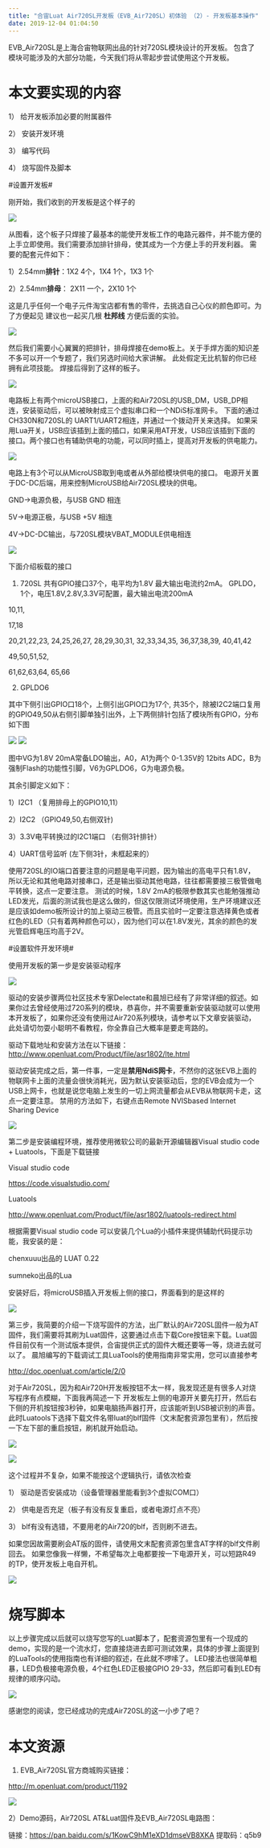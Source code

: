 ```yaml
---
title: "合宙Luat Air720SL开发板（EVB_Air720SL）初体验 （2）- 开发板基本操作"
date: 2019-12-04 01:04:50
---
```


EVB_Air720SL是上海合宙物联网出品的针对720SL模块设计的开发板。 包含了模块可能涉及的大部分功能，今天我们将从零起步尝试使用这个开发板。

# 本文要实现的内容 #

1） 给开发板添加必要的附属器件

2） 安装开发环境

3） 编写代码

4） 烧写固件及脚本


#设置开发板#

刚开始，我们收到的开发板是这个样子的

![](http://doc.openluat.com/api/static/editormd/php/../uploads/5_81472.jpg)

从图看，这个板子只焊接了最基本的能使开发板工作的电路元器件，并不能方便的上手立即使用。我们需要添加排针排母，使其成为一个方便上手的开发利器。 需要的配套元件如下：

1）2.54mm**排针**：1X2 4个，1X4 1个，1X3 1个

2）2.54mm**排母**： 2X11 一个，2X10 1个

这是几乎任何一个电子元件淘宝店都有售的零件，去挑选自己心仪的颜色即可。为了方便起见 建议也一起买几根 **杜邦线** 方便后面的实验。

![](http://doc.openluat.com/api/static/editormd/php/../uploads/5_96519.jpg)

然后我们需要小心翼翼的把排针，排母焊接在demo板上。关于手焊方面的知识差不多可以开一个专题了，我们另选时间给大家讲解。 此处假定无比机智的你已经拥有此项技能。 焊接后得到了这样的板子。

![](http://doc.openluat.com/api/static/editormd/php/../uploads/5_14828.jpg)

电路板上有两个microUSB接口，上面的和Air720SL的USB_DM，USB_DP相连，安装驱动后，可以被映射成三个虚拟串口和一个NDiS标准网卡。 下面的通过CH330N和720SL的 UART1/UART2相连，并通过一个拨动开关来选择。 如果采用Lua开关，USB应该插到上面的插口，如果采用AT开发，USB应该插到下面的接口。两个接口也有辅助供电的功能，可以同时插上，提高对开发板的供电能力。

![](http://doc.openluat.com/api/static/editormd/php/../uploads/5_44279.jpg)

电路上有3个可以从MicroUSB取到电或者从外部给模块供电的接口。 电源开关置于DC-DC后端，用来控制MicroUSB给Air720SL模块的供电。

GND->电源负极，与USB GND 相连

5V->电源正极，与USB +5V 相连

4V->DC-DC输出，与720SL模块VBAT_MODULE供电相连

![](http://doc.openluat.com/api/static/editormd/php/../uploads/5_70503.jpg)

下面介绍板载的接口

1) 720SL 共有GPIO接口37个，电平均为1.8V 最大输出电流约2mA。 GPLDO，1个，电压1.8V,2.8V,3.3V可配置，最大输出电流200mA

10,11,

17,18

20,21,22,23, 24,25,26,27, 28,29,30,31, 32,33,34,35, 36,37,38,39, 40,41,42

49,50,51,52,

61,62,63,64, 65,66

2) GPLDO6

其中下侧引出GPIO口18个，上侧引出GPIO口为17个, 共35个，除被I2C2端口复用的GPIO49,50从右侧引脚单独引出外，上下两侧排针包括了模块所有GPIO，分布如下图

![](http://doc.openluat.com/api/static/editormd/php/../uploads/5_10452.jpg)
![](http://doc.openluat.com/api/static/editormd/php/../uploads/5_36229.png)

图中VG为1.8V 20mA常备LDO输出，A0，A1为两个 0-1.35V的 12bits ADC，B为强制Flash的功能性引脚，V6为GPLDO6，G为电源负极。

其余引脚定义如下：

1）I2C1 （复用排母上的GPIO10,11）

2）I2C2 （GPIO49,50,右侧双针)

3）3.3V电平转换过的I2C1端口 （右侧3针排针）

4）UART信号监听 (左下侧3针，未框起来的）

使用720SL的IO端口首要注意的问题是电平问题，因为输出的高电平只有1.8V，所以无论和其他电路对接串口，还是输出驱动其他电路，往往都需要接三极管做电平转换，这点一定要注意。 测试的时候，1.8V 2mA的极限参数其实也能勉强推动LED发光，后面的测试我也是这么做的，但这仅限测试环境使用，生产环境建议还是应该如demo板所设计的加上驱动三极管。而且实验时一定要注意选择黄色或者红色的LED（只有着两种颜色可以），因为他们可以在1.8V发光，其余的颜色的发光管启辉电压均高于2V。


#设置软件开发环境#

使用开发板的第一步是安装驱动程序

![](http://doc.openluat.com/api/static/editormd/php/../uploads/5_52482.jpg)

驱动的安装步骤两位社区技术专家Delectate和晨旭已经有了非常详细的叙述。如果你过去曾经使用过720系列的模块，恭喜你，并不需要重新安装驱动就可以使用本开发板了，如果你还没有使用过Air720系列模块，请参考以下文章安装驱动，此处请切勿耍小聪明不看教程，你全靠自己大概率是要走弯路的。

驱动下载地址和安装方法在以下链接：
http://www.openluat.com/Product/file/asr1802/lte.html

驱动安装完成之后，第一件事，一定是**禁用NdiS网卡**，不然你的这张EVB上面的物联网卡上面的流量会很快消耗光，因为默认安装驱动后，您的EVB会成为一个USB上网卡，也就是说您电脑上发生的一切上网流量都会从EVB从物联网卡走，这点一定要注意。 禁用的方法如下，右键点击Remote NVISbased Internet Sharing Device

![](http://doc.openluat.com/api/static/editormd/php/../uploads/5_47036.jpg)

第二步是安装编程环境，推荐使用微软公司的最新开源编辑器Visual studio code + Luatools，下面是下载链接

Visual studio code

https://code.visualstudio.com/

Luatools

http://www.openluat.com/Product/file/asr1802/luatools-redirect.html

根据需要Visual studio code 可以安装几个Lua的小插件来提供辅助代码提示功能，我安装的是：

chenxuuu出品的 LUAT 0.22

sumneko出品的Lua

安装好后，将microUSB插入开发板上侧的接口，界面看到的是这样的

![](http://doc.openluat.com/api/static/editormd/php/../uploads/5_58753.png)

第三步，我简要的介绍一下烧写固件的方法，出厂默认的Air720SL固件一般为AT固件，我们需要将其刷为Luat固件，这要通过点击下载Core按钮来下载。Luat固件目前仅有一个测试版本提供，合宙提供正式的固件大概还要等一等，烧进去就可以了。 晨旭编写的下载调试工具LuaTools的使用指南非常实用，您可以直接参考

http://doc.openluat.com/article/2/0

对于Air720SL，因为和Air720H开发板按钮不太一样，我发现还是有很多人对烧写程序有点模糊，下面我再简述一下 开发板左上侧的电源开关要先打开，然后右下侧的开机按钮按3秒钟，如果电脑扬声器打开，应该能听到USB被识别的声音。此时Luatools下选择下载文件名带luat的blf固件（文末配套资源包里有），然后按一下左下部的重启按钮，刷机就开始启动。

![](http://doc.openluat.com/api/static/editormd/php/../uploads/5_15322.jpg)

![](http://doc.openluat.com/api/static/editormd/php/../uploads/5_69896.jpg)

这个过程并不复杂，如果不能按这个逻辑执行，请依次检查

1） 驱动是否安装成功（设备管理器里能看到3个虚拟COM口）

2） 供电是否充足（板子有没有反复重启，或者电源灯点不亮）

3） blf有没有选错，不要用老的Air720的blf，否则刷不进去。

如果您因故需要刷会AT版的固件，请使用文末配套资源包里含AT字样的blf文件刷回去。 如果您像我一样懒，不希望每次上电都要按一下电源开关，可以短路R49的TP，使开发板上电自开机。

![](http://doc.openluat.com/api/static/editormd/php/../uploads/5_74194.jpg)

# 烧写脚本 #

以上步骤完成以后就可以烧写您写的Luat脚本了，配套资源包里有一个现成的demo，实现的是一个流水灯，您直接烧进去即可测试效果，具体的步骤上面提到的LuaTools的使用指南也有详细的叙述，在此就不啰嗦了。 LED接法也很简单粗暴，LED负极接电源负极，4个红色LED正极接GPIO 29-33，然后即可看到LED有规律的顺序闪动。

![](http://doc.openluat.com/api/static/editormd/php/../uploads/5_21964.jpg)

感谢您的阅读，您已经成功的完成Air720SL的这一小步了吧？

# 本文资源 #

1) EVB_Air720SL官方商城购买链接：

http://m.openluat.com/product/1192

![](http://doc.openluat.com/api/static/editormd/php/../uploads/5_73921.jpg)

2）Demo源码，Air720SL AT&Luat固件及EVB_Air720SL电路图：

链接：https://pan.baidu.com/s/1KowC9hM1eXD1dmseVB8XKA 提取码：q5b9

